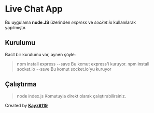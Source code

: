 # Live Chat App
Bu uygulama **node.JS** üzerinden *express* ve *socket.io* kullanılarak yapılmıştır.
## Kurulumu
Basit bir kurulumu var, aynen şöyle:
> npm install express --save
Bu komut express'i kuruyor.
> npm install socket.io --save
Bu komut socket.io'yu kuruyor

## Çalıştırma
>node index.js
Komutuyla direkt olarak çalıştırabilirsiniz.

Created by [**Kayz9119**](http://kerem.plutonbilisim.online)
